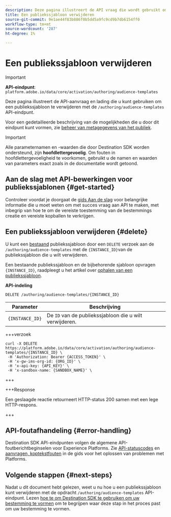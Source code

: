 ```yaml
---
description: Deze pagina illustreert de API vraag die wordt gebruikt om een bestaand publiekssjabloon door Adobe Experience Platform Destination SDK te schrappen.
title: Een publiekssjabloon verwijderen
source-git-commit: 9e1ae44f83b886f0b5dd5a9fc9cd9b7db6154ff0
workflow-type: tm+mt
source-wordcount: '287'
ht-degree: 1%

---
```



# Een publiekssjabloon verwijderen

>[!IMPORTANT]
>
>**API-eindpunt**: `platform.adobe.io/data/core/activation/authoring/audience-templates`

Deze pagina illustreert de API-aanvraag en lading die u kunt gebruiken om een publiekssjabloon te verwijderen met de `/authoring/audience-templates` API-eindpunt.

Voor een gedetailleerde beschrijving van de mogelijkheden die u door dit eindpunt kunt vormen, zie [beheer van metagegevens van het publiek](../functionality/audience-metadata-management.md).

>[!IMPORTANT]
>
>Alle parameternamen en -waarden die door Destination SDK worden ondersteund, zijn **hoofdlettergevoelig**. Om fouten in hoofdlettergevoeligheid te voorkomen, gebruikt u de namen en waarden van parameters exact zoals in de documentatie wordt getoond.

## Aan de slag met API-bewerkingen voor publiekssjablonen {#get-started}

Controleer voordat je doorgaat de [gids Aan de slag](../getting-started.md) voor belangrijke informatie die u moet weten om met succes vraag aan API te maken, met inbegrip van hoe te om de vereiste toestemming van de bestemmings creatie en vereiste kopballen te verkrijgen.

## Een publiekssjabloon verwijderen {#delete}

U kunt een [bestaand](create-audience-template.md) publiekssjabloon door een `DELETE` verzoek aan de `/authoring/audience-templates` met de `{INSTANCE_ID}`van de publiekssjabloon die u wilt verwijderen.

Een bestaande publiekssjabloon en de bijbehorende sjabloon opvragen `{INSTANCE_ID}`, raadpleegt u het artikel over [ophalen van een publiekssjabloon](retrieve-audience-template.md).

**API-indeling**

```http
DELETE /authoring/audience-templates/{INSTANCE_ID}
```

| Parameter | Beschrijving |
| --------- | ----------- |
| `{INSTANCE_ID}` | De `ID` van de publiekssjabloon die u wilt verwijderen. |

+++verzoek

```shell
curl -X DELETE https://platform.adobe.io/data/core/activation/authoring/audience-templates/{INSTANCE_ID} \
 -H 'Authorization: Bearer {ACCESS_TOKEN}' \
 -H 'x-gw-ims-org-id: {ORG_ID}' \
 -H 'x-api-key: {API_KEY}' \
 -H 'x-sandbox-name: {SANDBOX_NAME}' \
```

+++

+++Response

Een geslaagde reactie retourneert HTTP-status 200 samen met een lege HTTP-respons.

+++

## API-foutafhandeling {#error-handling}

Destination SDK API-eindpunten volgen de algemene API-foutberichtbeginselen voor Experience Platforms. Zie [API-statuscodes](../../../landing/troubleshooting.md#api-status-codes) en [aanvragen, koptekstfouten](../../../landing/troubleshooting.md#request-header-errors) in de gids voor het oplossen van problemen met Platforms.

## Volgende stappen {#next-steps}

Nadat u dit document hebt gelezen, weet u nu hoe u een publiekssjabloon kunt verwijderen met de opdracht `/authoring/audience-templates` API-eindpunt. Lezen [hoe te om Destination SDK te gebruiken om uw bestemming te vormen](../guides/configure-destination-instructions.md) om te begrijpen waar deze stap in het proces past om uw bestemming te vormen.
